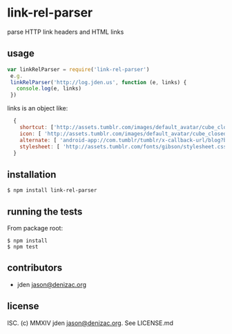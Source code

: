 # link-rel-parser
parse HTTP link headers and HTML links

## usage
```js
var linkRelParser = require('link-rel-parser')
 e.g.
 linkRelParser('http://log.jden.us', function (e, links) {
   console.log(e, links)
 })
```

links is an object like:

```js
  {
    shortcut: ['http://assets.tumblr.com/images/default_avatar/cube_closed_128.png' ],                                                          
    icon: [ 'http://assets.tumblr.com/images/default_avatar/cube_closed_128.png' ],                                                                   
    alternate: [ 'android-app://com.tumblr/tumblr/x-callback-url/blog?blogName=logjdenus' ],                                                          
    stylesheet: [ 'http://assets.tumblr.com/fonts/gibson/stylesheet.css?v=3']
  }                                                                      

```

## installation

    $ npm install link-rel-parser


## running the tests

From package root:

    $ npm install
    $ npm test


## contributors

- jden <jason@denizac.org>


## license

ISC. (c) MMXIV jden <jason@denizac.org>. See LICENSE.md

